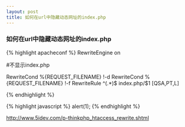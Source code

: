 ```yaml
---
layout: post
title: 如何在url中隐藏动态网址的index.php
---
```


### 如何在url中隐藏动态网址的index.php
{% highlight apacheconf %}
<IfModule mod_rewrite.c>
RewriteEngine on

#不显示index.php

RewriteCond %{REQUEST_FILENAME} !-d
RewriteCond %{REQUEST_FILENAME} !-f
RewriteRule ^(.*)$ index.php/$1 [QSA,PT,L]

</IfModule>
{% endhighlight %}

{% highlight javascript %}
alert(1);
{% endhighlight %}

http://www.5idev.com/p-thinkphp_htaccess_rewrite.shtml